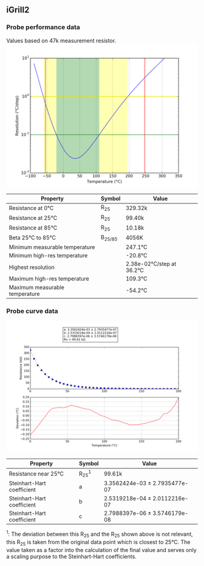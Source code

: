 
## iGrill2
### Probe performance data

Values based on 47k measurement resistor.
![Sensor performance chart](iGrill2_resolution.png)

Property | Symbol | Value
-------- | -------- | --------
Resistance at 0°C | R<sub>25</sub> | 329.32k
Resistance at 25°C | R<sub>25</sub> | 99.40k
Resistance at 85°C | R<sub>25</sub> | 10.18k
Beta 25°C to 85°C | B<sub>25/85</sub>| 4056K
Minimum measurable temperature | | 247.1°C
Minimum high-res temperature | | -20.8°C
Highest resolution || 2.38e-02°C/step at 36.2°C
Maximum high-res temperature | | 109.3°C
Maximum measurable temperature | | -54.2°C

### Probe curve data
![Probe fit chart](iGrill2_curve.png)

Property | Symbol | Value
-------- | -------- | --------
Resistance near 25°C | R<sub>25</sub><sup>1</sup> | 99.61k
Steinhart-Hart coefficient | a | 3.3562424e-03 ± 2.7935477e-07
Steinhart-Hart coefficient | b | 2.5319218e-04 ± 2.0112216e-07
Steinhart-Hart coefficient | c | 2.7988397e-06 ± 3.5746179e-08

<sup>1</sup>: The deviation between this R<sub>25</sub> and the R<sub>25</sub> shown above is not relevant, this R<sub>25</sub> is taken from the original data point which is closest to 25°C. The value taken as a factor into the calculation of the final value and serves only a scaling purpose to the Steinhart-Hart coefficients.
